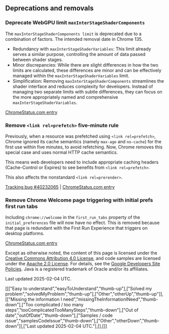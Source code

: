 ## Deprecations and removals

### Deprecate WebGPU limit `maxInterStageShaderComponents`

The `maxInterStageShaderComponents limit` is deprecated due to a combination of factors. The intended removal date in Chrome 135.

  * Redundancy with `maxInterStageShaderVariables`: This limit already serves a similar purpose, controlling the amount of data passed between shader stages.
  * Minor discrepancies: While there are slight differences in how the two limits are calculated, these differences are minor and can be effectively managed within the `maxInterStageShaderVariables` limit.
  * Simplification: Removing `maxInterStageShaderComponents` streamlines the shader interface and reduces complexity for developers. Instead of managing two separate limits with subtle differences, they can focus on the more appropriately named and comprehensive `maxInterStageShaderVariables`.

[ChromeStatus.com entry](https://chromestatus.com/feature/4853767735083008)

### Remove `<link rel=prefetch>` five-minute rule

Previously, when a resource was prefetched using `<link rel=prefetch>`, Chrome ignored its cache semantics (namely `max-age` and `no-cache`) for the first use within five minutes, to avoid refetching. Now, Chrome removes this special case and uses normal HTTP cache semantics.

This means web developers need to include appropriate caching headers (Cache-Control or Expires) to see benefits from `<link rel=prefetch>`.

This also affects the nonstandard `<link rel=prerender>`.

[Tracking bug #40232065](https://issues.chromium.org/issues/40232065) | [ChromeStatus.com entry](https://chromestatus.com/feature/5087526916718592)

### Remove Chrome Welcome page triggering with initial prefs first run tabs

Including `chrome://welcome` in the `first_run_tabs` property of the `initial_preferences` file will now have no effect. This is removed because that page is redundant with the First Run Experience that triggers on desktop platforms.

[ChromeStatus.com entry](https://chromestatus.com/feature/5118328941838336)

Except as otherwise noted, the content of this page is licensed under the [Creative Commons Attribution 4.0 License](https://creativecommons.org/licenses/by/4.0/), and code samples are licensed under the [Apache 2.0 License](https://www.apache.org/licenses/LICENSE-2.0). For details, see the [Google Developers Site Policies](https://developers.google.com/site-policies). Java is a registered trademark of Oracle and/or its affiliates.

Last updated 2025-02-04 UTC.

[[["Easy to understand","easyToUnderstand","thumb-up"],["Solved my problem","solvedMyProblem","thumb-up"],["Other","otherUp","thumb-up"]],[["Missing the information I need","missingTheInformationINeed","thumb-down"],["Too complicated / too many steps","tooComplicatedTooManySteps","thumb-down"],["Out of date","outOfDate","thumb-down"],["Samples / code issue","samplesCodeIssue","thumb-down"],["Other","otherDown","thumb-down"]],["Last updated 2025-02-04 UTC."],[],[]] 
